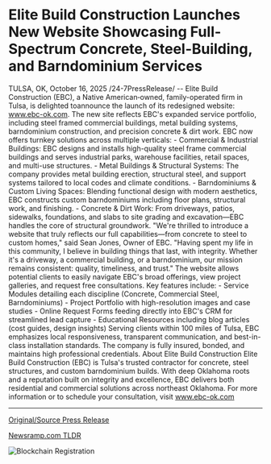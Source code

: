 # Elite Build Construction Launches New Website Showcasing Full-Spectrum Concrete, Steel-Building, and Barndominium Services

TULSA, OK, October 16, 2025 /24-7PressRelease/ -- Elite Build Construction (EBC), a Native American‑owned, family-operated firm in Tulsa, is delighted toannounce the launch of its redesigned website: www.ebc-ok.com. The new site reflects EBC's expanded service portfolio, including steel framed commercial buildings, metal building systems, barndominium construction, and precision concrete & dirt work.  EBC now offers turnkey solutions across multiple verticals:  - Commercial & Industrial Buildings: EBC designs and installs high-quality steel frame commercial buildings and serves industrial parks, warehouse facilities, retail spaces, and multi-use structures. - Metal Buildings & Structural Systems: The company provides metal building erection, structural steel, and support systems tailored to local codes and climate conditions. - Barndominiums & Custom Living Spaces: Blending functional design with modern aesthetics, EBC constructs custom barndominiums including floor plans, structural work, and finishing. - Concrete & Dirt Work: From driveways, patios, sidewalks, foundations, and slabs to site grading and excavation—EBC handles the core of structural groundwork.  "We're thrilled to introduce a website that truly reflects our full capabilities—from concrete to steel to custom homes," said Sean Jones, Owner of EBC. "Having spent my life in this community, I believe in building things that last, with integrity. Whether it's a driveway, a commercial building, or a barndominium, our mission remains consistent: quality, timeliness, and trust."  The website allows potential clients to easily navigate EBC's broad offerings, view project galleries, and request free consultations. Key features include:  - Service Modules detailing each discipline (Concrete, Commercial Steel, Barndominiums) - Project Portfolio with high-resolution images and case studies - Online Request Forms feeding directly into EBC's CRM for streamlined lead capture - Educational Resources including blog articles (cost guides, design insights)  Serving clients within 100 miles of Tulsa, EBC emphasizes local responsiveness, transparent communication, and best-in-class installation standards. The company is fully insured, bonded, and maintains high professional credentials.  About Elite Build Construction Elite Build Construction (EBC) is Tulsa's trusted contractor for concrete, steel structures, and custom barndominium builds. With deep Oklahoma roots and a reputation built on integrity and excellence, EBC delivers both residential and commercial solutions across northeast Oklahoma.  For more information or to schedule your consultation, visit www.ebc-ok.com 

---

[Original/Source Press Release](https://www.24-7pressrelease.com/press-release/527751/elite-build-construction-launches-new-website-showcasing-full-spectrum-concrete-steel-building-and-barndominium-services)
                    

[Newsramp.com TLDR](https://newsramp.com/curated-news/elite-build-construction-launches-new-website-expands-services/00ac8f874efd339d9a567f81b0b33ed0) 

 

 



![Blockchain Registration](https://cdn.newsramp.app/24-7PressRelease/qrcode/2510/16/ninoDCbw.webp)